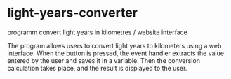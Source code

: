 # light-years-converter
programm convert light years in kilometres / website interface

The program allows users to convert light years to kilometers using a web interface.
 When the button is pressed, the event handler extracts the value entered by the 
user and saves it in a variable. Then the conversion calculation takes place, 
and the result is displayed to the user.
